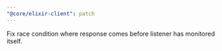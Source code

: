 ```yaml
---
"@core/elixir-client": patch
---
```


Fix race condition where response comes before listener has monitored itself.
